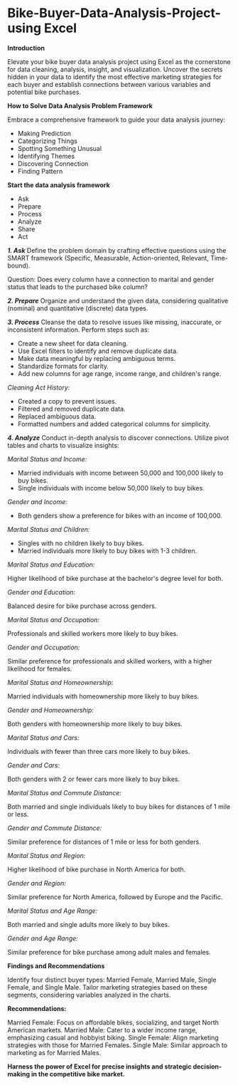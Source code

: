 # Bike-Buyer-Data-Analysis-Project-using Excel

**Introduction**

Elevate your bike buyer data analysis project using Excel as the cornerstone for data cleaning, analysis, insight, and visualization. Uncover the secrets hidden in your data to identify the most effective marketing strategies for each buyer and establish connections between various variables and potential bike purchases.

**How to Solve Data Analysis Problem Framework**

Embrace a comprehensive framework to guide your data analysis journey:

* Making Prediction
* Categorizing Things
* Spotting Something Unusual
* Identifying Themes
* Discovering Connection
* Finding Pattern

**Start the data analysis framework**
* Ask
* Prepare
* Process
* Analyze
* Share
* Act

_**1. Ask**_
Define the problem domain by crafting effective questions using the SMART framework (Specific, Measurable, Action-oriented, Relevant, Time-bound). 

Question:
Does every column have a connection to marital and gender status that leads to the purchased bike column?

_**2. Prepare**_
Organize and understand the given data, considering qualitative (nominal) and quantitative (discrete) data types.

_**3. Process**_
Cleanse the data to resolve issues like missing, inaccurate, or inconsistent information. Perform steps such as:

- Create a new sheet for data cleaning.
- Use Excel filters to identify and remove duplicate data.
- Make data meaningful by replacing ambiguous terms.
- Standardize formats for clarity.
- Add new columns for age range, income range, and children's range.

_Cleaning Act History:_

- Created a copy to prevent issues.
- Filtered and removed duplicate data.
- Replaced ambiguous data.
- Formatted numbers and added categorical columns for simplicity.

_**4. Analyze**_
Conduct in-depth analysis to discover connections. Utilize pivot tables and charts to visualize insights:

_Marital Status and Income:_

- Married individuals with income between 50,000 and 100,000 likely to buy bikes.
- Single individuals with income below 50,000 likely to buy bikes.

_Gender and Income:_

- Both genders show a preference for bikes with an income of 100,000.

_Marital Status and Children:_

- Singles with no children likely to buy bikes.
- Married individuals more likely to buy bikes with 1-3 children.

_Marital Status and Education:_

Higher likelihood of bike purchase at the bachelor's degree level for both.

_Gender and Education:_

Balanced desire for bike purchase across genders.

_Marital Status and Occupation:_

Professionals and skilled workers more likely to buy bikes.

_Gender and Occupation:_

Similar preference for professionals and skilled workers, with a higher likelihood for females.

_Marital Status and Homeownership:_

Married individuals with homeownership more likely to buy bikes.

_Gender and Homeownership:_

Both genders with homeownership more likely to buy bikes.

_Marital Status and Cars:_

Individuals with fewer than three cars more likely to buy bikes.

_Gender and Cars:_

Both genders with 2 or fewer cars more likely to buy bikes.

_Marital Status and Commute Distance:_

Both married and single individuals likely to buy bikes for distances of 1 mile or less.

_Gender and Commute Distance:_

Similar preference for distances of 1 mile or less for both genders.

_Marital Status and Region:_

Higher likelihood of bike purchase in North America for both.

_Gender and Region:_

Similar preference for North America, followed by Europe and the Pacific.

_Marital Status and Age Range:_

Both married and single adults more likely to buy bikes.

_Gender and Age Range:_

Similar preference for bike purchase among adult males and females.

**Findings and Recommendations**

Identify four distinct buyer types: Married Female, Married Male, Single Female, and Single Male. Tailor marketing strategies based on these segments, considering variables analyzed in the charts.

**Recommendations:**

Married Female: Focus on affordable bikes, socializing, and target North American markets.
Married Male: Cater to a wider income range, emphasizing casual and hobbyist biking.
Single Female: Align marketing strategies with those for Married Females.
Single Male: Similar approach to marketing as for Married Males.


**Harness the power of Excel for precise insights and strategic decision-making in the competitive bike market.**
